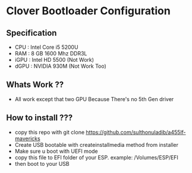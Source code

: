 # Clover Bootloader Configuration

## Specification
 - CPU : Intel Core i5 5200U
 - RAM : 8 GB 1600 Mhz DDR3L
 - iGPU : Intel HD 5500 (Not Work)
 - dGPU : NVIDIA 930M (Not Work Too)

## Whats Work ??
 - All work except that two GPU Because There's no 5th Gen driver

## How to install ???
 - copy this repo with git clone https://github.com/sulthonuladib/a455lf-mavericks
 - Create USB bootable with createinstallmedia method from installer
 - Make sure u boot with UEFI mode
 - copy this file to EFI folder of your ESP. example: /Volumes/ESP/EFI
 - then boot to your USB
